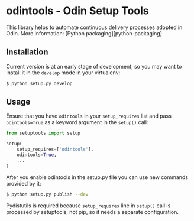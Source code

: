 odintools - Odin Setup Tools
============================

This library helps to automate continuous delivery processes adopted in Odin.
More information: [Python packaging][python-packaging]


## Installation

Current version is at an early stage of development, so you may want to
install it in the `develop` mode in your virtualenv:

```bash
$ python setup.py develop
```


## Usage

Ensure that you have `odintools` in your `setup_requires` list and pass
`odintools=True` as a keyword argument in the `setup()` call:

```python
from setuptools import setup

setup(
    setup_requires=['odintools'],
    odintools=True,
    ...
)
```

After you enable odintools in the setup.py file you can use new commands
provided by it:

```bash
$ python setup.py publish --dev
```


Pydistutils is required because `setup_requires` line in `setup()` call is processed
by setuptools, not pip, so it needs a separate configuration.

